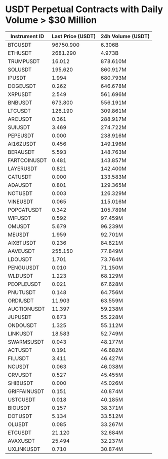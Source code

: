 # USDT Perpetual Contracts with Daily Volume > $30 Million

| Instrument ID | Last Price (USDT) | 24h Volume (USDT) |
|---------------|-------------------|-------------------|
| BTCUSDT | 96750.900 | 6.306B |
| ETHUSDT | 2681.290 | 4.973B |
| TRUMPUSDT | 16.012 | 878.610M |
| SOLUSDT | 195.620 | 860.917M |
| IPUSDT | 1.994 | 680.793M |
| DOGEUSDT | 0.262 | 646.678M |
| XRPUSDT | 2.549 | 561.696M |
| BNBUSDT | 673.800 | 556.191M |
| LTCUSDT | 126.190 | 309.861M |
| ARCUSDT | 0.361 | 288.917M |
| SUIUSDT | 3.469 | 274.722M |
| PEPEUSDT | 0.000 | 238.916M |
| AI16ZUSDT | 0.456 | 149.196M |
| BERAUSDT | 5.593 | 148.763M |
| FARTCOINUSDT | 0.481 | 143.857M |
| LAYERUSDT | 0.821 | 142.400M |
| CATUSDT | 0.000 | 133.583M |
| ADAUSDT | 0.801 | 129.365M |
| NOTUSDT | 0.003 | 126.329M |
| VINEUSDT | 0.065 | 115.016M |
| POPCATUSDT | 0.342 | 105.789M |
| WIFUSDT | 0.592 | 97.459M |
| OMUSDT | 5.679 | 96.239M |
| MEUSDT | 1.959 | 92.701M |
| AIXBTUSDT | 0.236 | 84.821M |
| AAVEUSDT | 255.150 | 77.849M |
| LDOUSDT | 1.701 | 73.764M |
| PENGUUSDT | 0.010 | 71.150M |
| WLDUSDT | 1.223 | 68.129M |
| PEOPLEUSDT | 0.021 | 67.628M |
| PNUTUSDT | 0.148 | 64.756M |
| ORDIUSDT | 11.903 | 63.559M |
| AUCTIONUSDT | 11.397 | 59.238M |
| JUPUSDT | 0.873 | 55.228M |
| ONDOUSDT | 1.325 | 55.112M |
| LINKUSDT | 18.583 | 52.749M |
| SWARMSUSDT | 0.043 | 48.177M |
| ACTUSDT | 0.191 | 46.682M |
| FILUSDT | 3.411 | 46.427M |
| NCUSDT | 0.063 | 46.038M |
| CRVUSDT | 0.527 | 45.455M |
| SHIBUSDT | 0.000 | 45.026M |
| GRIFFAINUSDT | 0.151 | 40.874M |
| USTCUSDT | 0.018 | 40.185M |
| BIOUSDT | 0.157 | 38.371M |
| DOTUSDT | 5.134 | 33.512M |
| OLUSDT | 0.085 | 33.267M |
| ETCUSDT | 21.120 | 32.684M |
| AVAXUSDT | 25.494 | 32.237M |
| UXLINKUSDT | 0.710 | 30.874M |
